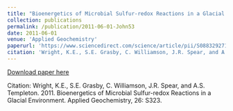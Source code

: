 ```yaml
---
title: "Bioenergetics of Microbial Sulfur-redox Reactions in a Glacial Environment"
collection: publications
permalink: /publication/2011-06-01-John53
date: 2011-06-01
venue: 'Applied Geochemistry'
paperurl: 'https://www.sciencedirect.com/science/article/pii/S0883292711001557'
citation: 'Wright, K.E., S.E. Grasby, C. Williamson, J.R. Spear, and A.S. Templeton.  2011.  Bioenergetics of Microbial Sulfur-redox Reactions in a Glacial Environment.  Applied Geochemistry, 26: S323.'
---
```


<a href='https://www.sciencedirect.com/science/article/pii/S0883292711001557'>Download paper here</a>

Citation: Wright, K.E., S.E. Grasby, C. Williamson, J.R. Spear, and A.S. Templeton.  2011.  Bioenergetics of Microbial Sulfur-redox Reactions in a Glacial Environment.  Applied Geochemistry, 26: S323.
